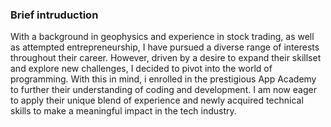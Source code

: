 ### Brief intruduction

With a background in geophysics and experience in stock trading, as well as attempted entrepreneurship, 
I have pursued a diverse range of interests throughout their career. 
However, driven by a desire to expand their skillset and explore new challenges, 
I decided to pivot into the world of programming. 
With this in mind, i enrolled in the prestigious App Academy to further their understanding of coding and development. 
I am now eager to apply their unique blend of experience and newly acquired technical skills to make a meaningful impact in the tech industry.